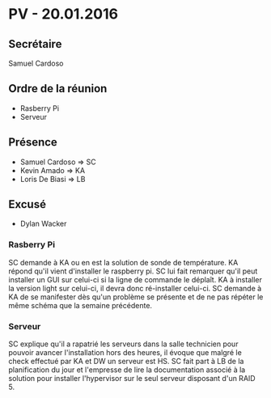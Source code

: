# PV - 20.01.2016

## Secrétaire
Samuel Cardoso

## Ordre de la réunion
* Rasberry Pi
* Serveur

## Présence
* Samuel Cardoso => SC
* Kevin Amado => KA
* Loris De Biasi => LB

## Excusé
* Dylan Wacker

### Rasberry Pi
SC demande à KA ou en est la solution de sonde de température. KA répond qu'il vient d'installer le raspberry pi. SC lui fait remarquer qu'il peut installer un GUI sur celui-ci si la ligne de commande le déplaît. KA à installer la version light sur celui-ci, il devra donc ré-installer celui-ci. SC demande à KA de se manifester dès qu'un problème se présente et de ne pas répéter le même schéma que la semaine précédente.

### Serveur
SC explique qu'il a rapatrié les serveurs dans la salle technicien pour pouvoir avancer l'installation hors des heures, il évoque que malgré le check effectué par KA et DW un serveur est HS. SC fait part à LB de la planification du jour et l'empresse de lire la documentation associé à la solution pour installer l'hypervisor sur le seul serveur disposant d'un RAID 5.